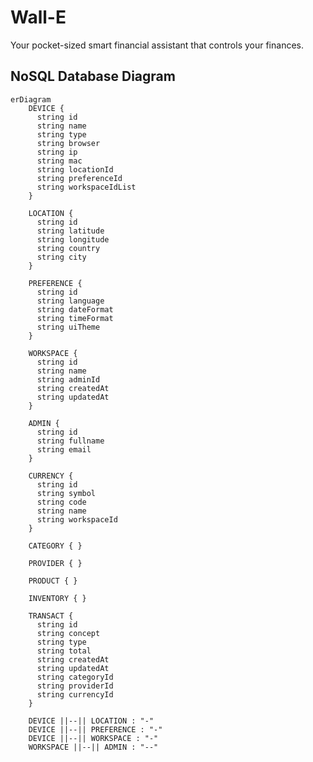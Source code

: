 <!--
Created: Mon Apr 18 2022 10:28:44 GMT-0400 (hora de Bolivia)
Modified: Mon Apr 18 2022 10:28:44 GMT-0400 (hora de Bolivia)
-->

# Wall-E

Your pocket-sized smart financial assistant that controls your finances.

## NoSQL Database Diagram

```mermaid
erDiagram
    DEVICE {
      string id
      string name
      string type
      string browser
      string ip
      string mac
      string locationId
      string preferenceId
      string workspaceIdList
    }    
    
    LOCATION {
      string id
      string latitude
      string longitude
      string country
      string city
    }
    
    PREFERENCE {
      string id
      string language
      string dateFormat
      string timeFormat
      string uiTheme
    }
    
    WORKSPACE {
      string id
      string name
      string adminId
      string createdAt
      string updatedAt
    }
    
    ADMIN {
      string id
      string fullname
      string email
    }
    
    CURRENCY {
      string id
      string symbol
      string code
      string name
      string workspaceId
    }
    
    CATEGORY { }
    
    PROVIDER { }
    
    PRODUCT { }
    
    INVENTORY { }
    
    TRANSACT { 
      string id
      string concept
      string type
      string total
      string createdAt
      string updatedAt
      string categoryId
      string providerId
      string currencyId
    }
    
    DEVICE ||--|| LOCATION : "-"
    DEVICE ||--|| PREFERENCE : "-"
    DEVICE ||--|| WORKSPACE : "-"
    WORKSPACE ||--|| ADMIN : "--"
```

